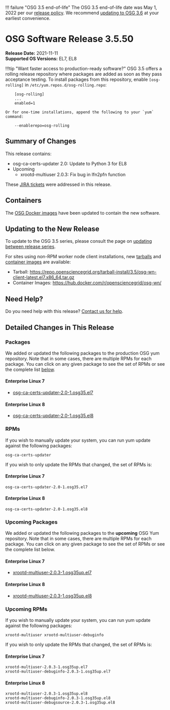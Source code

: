 !!! failure "OSG 3.5 end-of-life"
    The OSG 3.5 end-of-life date was May 1, 2022 per our
    [release policy](https://opensciencegrid.org/technology/policy/release-series/).
    We recommend
    [updating to OSG 3.6](../updating-to-osg-36.md)
    at your earliest convenience.

OSG Software Release 3.5.50
===========================

**Release Date:** 2021-11-11  
**Supported OS Versions:** EL7, EL8

!!!tip "Want faster access to production-ready software?"
    OSG 3.5 offers a rolling release repository where packages are added as soon as they pass acceptance testing.
    To install packages from this repository, enable `[osg-rolling]` in `/etc/yum.repos.d/osg-rolling.repo`:

        [osg-rolling]
        ...
        enabled=1

    Or for one-time installations, append the following to your `yum` command:

        --enablerepo=osg-rolling

Summary of Changes
------------------

This release contains:

-   osg-ca-certs-updater 2.0: Update to Python 3 for EL8
-   Upcoming
    -   xrootd-multiuser 2.0.3: Fix bug in lfn2pfn function

These
[JIRA tickets](https://opensciencegrid.atlassian.net/issues/?jql=project%20%3D%20SOFTWARE%20AND%20fixVersion%20in%20(3.5.50%2C3.5.50-upcoming)%20ORDER%20BY%20priority%20DESC%2C%20key%20DESC)
were addressed in this release.

Containers
----------

The [OSG Docker images](https://hub.docker.com/u/opensciencegrid/) have been updated to contain the new software.

Updating to the New Release
---------------------------

To update to the OSG 3.5 series, please consult the page on
[updating between release series](../updating-to-osg-35.md).

For sites using non-RPM worker node client installations, new [tarballs](../../worker-node/install-wn-tarball.md) and
[container images](../../worker-node/using-wn-containers.md) are available:

- Tarball: <https://repo.opensciencegrid.org/tarball-install/3.5/osg-wn-client-latest.el7.x86_64.tar.gz>
- Container Images: <https://hub.docker.com/r/opensciencegrid/osg-wn/>

Need Help?
----------

Do you need help with this release? [Contact us for help](../../common/help.md).

Detailed Changes in This Release
--------------------------------

### Packages

We added or updated the following packages to the production OSG yum repository.
Note that in some cases, there are multiple RPMs for each package.
You can click on any given package to see the set of RPMs or see the complete list [below](#rpms).

#### Enterprise Linux 7

-   [osg-ca-certs-updater-2.0-1.osg35.el7](https://koji.chtc.wisc.edu/koji/search?match=glob&type=build&terms=osg-ca-certs-updater-2.0-1.osg35.el7)

#### Enterprise Linux 8

-   [osg-ca-certs-updater-2.0-1.osg35.el8](https://koji.chtc.wisc.edu/koji/search?match=glob&type=build&terms=osg-ca-certs-updater-2.0-1.osg35.el8)

### RPMs

If you wish to manually update your system, you can run yum update against the following packages:

    osg-ca-certs-updater 

If you wish to only update the RPMs that changed, the set of RPMs is:

#### Enterprise Linux 7

``` file
osg-ca-certs-updater-2.0-1.osg35.el7
```

#### Enterprise Linux 8

``` file
osg-ca-certs-updater-2.0-1.osg35.el8
```

### Upcoming Packages

We added or updated the following packages to the **upcoming** OSG Yum repository.
Note that in some cases, there are multiple RPMs for each package.
You can click on any given package to see the set of RPMs or see the complete list below.

#### Enterprise Linux 7

-   [xrootd-multiuser-2.0.3-1.osg35up.el7](https://koji.chtc.wisc.edu/koji/search?match=glob&type=build&terms=xrootd-multiuser-2.0.3-1.osg35up.el7)

#### Enterprise Linux 8

-   [xrootd-multiuser-2.0.3-1.osg35up.el8](https://koji.chtc.wisc.edu/koji/search?match=glob&type=build&terms=xrootd-multiuser-2.0.3-1.osg35up.el8)

### Upcoming RPMs

If you wish to manually update your system, you can run yum update against the following packages:

    xrootd-multiuser xrootd-multiuser-debuginfo 

If you wish to only update the RPMs that changed, the set of RPMs is:

#### Enterprise Linux 7

``` file
xrootd-multiuser-2.0.3-1.osg35up.el7
xrootd-multiuser-debuginfo-2.0.3-1.osg35up.el7
```

#### Enterprise Linux 8

``` file
xrootd-multiuser-2.0.3-1.osg35up.el8
xrootd-multiuser-debuginfo-2.0.3-1.osg35up.el8
xrootd-multiuser-debugsource-2.0.3-1.osg35up.el8
```
